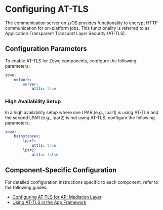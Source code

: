 # Configuring AT-TLS

The communication server on z/OS provides functionality to encrypt HTTP communication for on-platform jobs. This functionality is referred to as Application Transparent Transport Layer Security (AT-TLS).

## Configuration Parameters

To enable AT-TLS for Zowe components, configure the following parameters:
```yaml
zowe:
    network:
        server:
            attls: true
```

### High Availability Setup

In a high availability setup where one LPAR (e.g., lpar1) is using AT-TLS and the second LPAR (e.g., lpar2) is not using AT-TLS, configure the following parameters:

```yaml
zowe:
    haInstances:
        lpar1:
            attls: true
        lpar2:
            attls: false
```

## Component-Specific Configuration

For detailed configuration instructions specific to each component, refer to the following guides:
- [Configuring AT-TLS for API Mediation Layer](../user-guide/api-mediation/configuration-at-tls.md)
- [Using AT-TLS in the App Framework](../user-guide/mvd-configuration#using-at-tls-in-the-app-framework)
